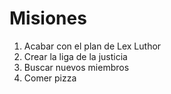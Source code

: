 # Misiones

1. Acabar con el plan de Lex Luthor
2. Crear la liga de la justicia
3. Buscar nuevos miembros
4. Comer pizza
